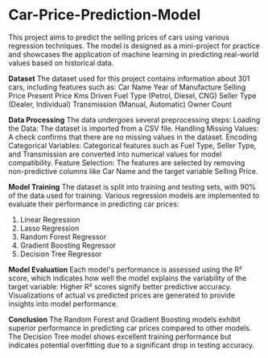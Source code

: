 # Car-Price-Prediction-Model

﻿This project aims to predict the selling prices of cars using various regression techniques. The model is designed as a mini-project for practice and showcases the application of machine learning in predicting real-world values based on historical data.

**Dataset**
The dataset used for this project contains information about 301 cars, including features such as:
Car Name
Year of Manufacture
Selling Price
Present Price
Kms Driven
Fuel Type (Petrol, Diesel, CNG)
Seller Type (Dealer, Individual)
Transmission (Manual, Automatic)
Owner Count

**Data Processing**
The data undergoes several preprocessing steps:
Loading the Data: The dataset is imported from a CSV file.
Handling Missing Values: A check confirms that there are no missing values in the dataset.
Encoding Categorical Variables: Categorical features such as Fuel Type, Seller Type, and Transmission are converted into numerical values for model compatibility.
Feature Selection: The features are selected by removing non-predictive columns like Car Name and the target variable Selling Price.

**Model Training**
The dataset is split into training and testing sets, with 90% of the data used for training. Various regression models are implemented to evaluate their performance in predicting car prices:
1. Linear Regression
2. Lasso Regression
3. Random Forest Regressor
4. Gradient Boosting Regressor
5. Decision Tree Regressor
   
**Model Evaluation**
Each model's performance is assessed using the R² score, which indicates how well the model explains the variability of the target variable:
Higher R² scores signify better predictive accuracy.
Visualizations of actual vs predicted prices are generated to provide insights into model performance.

**Conclusion**
The Random Forest and Gradient Boosting models exhibit superior performance in predicting car prices compared to other models. The Decision Tree model shows excellent training performance but indicates potential overfitting due to a significant drop in testing accuracy.

